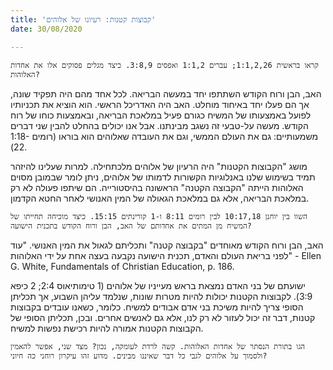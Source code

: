 ```yaml
---
title: 'קבוצות קטנות: רעיונו של אלוהים'
date: 30/08/2020

---
```


`קראו בראשית 1:1,2,26; עברים 1:1,2 ואפסים 3:8,9. כיצד מגלים פסוקים אלו את אחדות האלוהות?`

האב, הבן ורוח הקודש השתתפו יחד במעשה הבריאה. לכל אחד מהם היה תפקיד שונה, אך הם פעלו יחד באיחוד מוחלט. האב היה האדריכל הראשי. הוא הוציא את תכניותיו לפועל באמצעותו של המשיח כגורם פעיל במלאכת הבריאה, ובאמצעות כוחו של רוח הקודש. מעשה על-טבעי זה נשגב מבינתנו. אבל אנו יכולים בהחלט להבין שני דברים משמעותיים: גם את העולם הממשי, וגם את העובדה שאלוהים הוא בוראו (רומים 1:18-22).

מושג "הקבוצות הקטנות" היה הרעיון של אלוהים מלכתחילה. למרות שעלינו להיזהר תמיד בשימוש שלנו באנלוגיות הקשורות לדמותו של אלוהים, ניתן לומר שבמובן מסוים האלוהות הייתה "הקבוצה הקטנה" הראשונה בהיסטורייה. הם שיתפו פעולה לא רק במלאכת הבריאה, אלא גם במלאכת הגאולה של המין האנושי לאחר החטא הקדמון.

`השוו בין יוחנן 10:17,18 לבין רומים 8:11 ו-1 קורינתים 15:15. כיצד מוכיחה תחייתו של המשיח מן המתים את אחדותם של האב, הבן ורוח הקודש בתכנית הישועה?`

האב, הבן ורוח הקודש מאוחדים "בקבוצה קטנה" ותכליתם לגאול את המין האנושי. "עוד לפני בריאת העולם והאדם, תכנית הישועה נקבעה בעצה אחת על ידי האלוהות" - Ellen G. White, Fundamentals of Christian Education, p. 186.

ישועתם של בני האדם נמצאת בראש מעייניו של אלוהים (1 טימותיאוס 2:4; 2 כיפא 3:9). לקבוצות הקטנות יכולות להיות מטרות שונות, שנלמד עליהן השבוע, אך תכליתן הסופי צריך להיות משיכת בני אדם אבודים למשיח. כלומר, כשאנו עובדים בקבוצות קטנות, דבר זה יכול לעזור לא רק לנו, אלא גם לאנשים אחרים. ובכן, תכליתן הסופי של הקבוצות הקטנות אמורה להיות רכישת נפשות למשיח.

`הגו בתורת הנסתר של אחדות האלוהות. קשה לרדת לעומקה, נכון? מצד שני, אפשר להאמין ולסמוך על אלוהים לגבי כל דבר שאיננו מבינים. מדוע זהו עיקרון רוחני כה חיוני?`